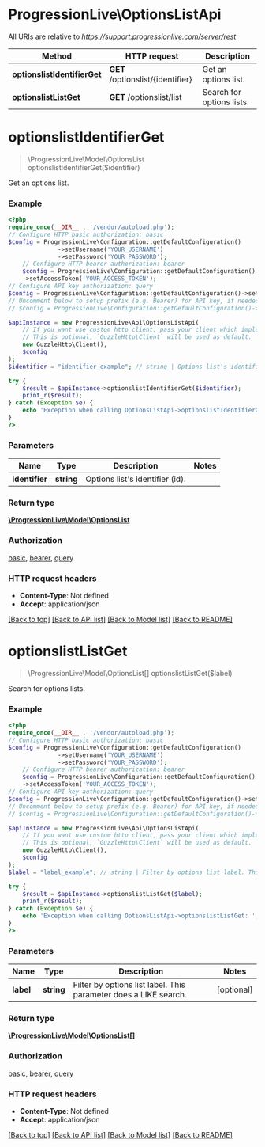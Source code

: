 # ProgressionLive\OptionsListApi

All URIs are relative to *https://support.progressionlive.com/server/rest*

Method | HTTP request | Description
------------- | ------------- | -------------
[**optionslistIdentifierGet**](OptionsListApi.md#optionslistidentifierget) | **GET** /optionslist/{identifier} | Get an options list.
[**optionslistListGet**](OptionsListApi.md#optionslistlistget) | **GET** /optionslist/list | Search for options lists.

# **optionslistIdentifierGet**
> \ProgressionLive\Model\OptionsList optionslistIdentifierGet($identifier)

Get an options list.

### Example
```php
<?php
require_once(__DIR__ . '/vendor/autoload.php');
// Configure HTTP basic authorization: basic
$config = ProgressionLive\Configuration::getDefaultConfiguration()
              ->setUsername('YOUR_USERNAME')
              ->setPassword('YOUR_PASSWORD');
    // Configure HTTP bearer authorization: bearer
    $config = ProgressionLive\Configuration::getDefaultConfiguration()
    ->setAccessToken('YOUR_ACCESS_TOKEN');
// Configure API key authorization: query
$config = ProgressionLive\Configuration::getDefaultConfiguration()->setApiKey('apiKey', 'YOUR_API_KEY');
// Uncomment below to setup prefix (e.g. Bearer) for API key, if needed
// $config = ProgressionLive\Configuration::getDefaultConfiguration()->setApiKeyPrefix('apiKey', 'Bearer');

$apiInstance = new ProgressionLive\Api\OptionsListApi(
    // If you want use custom http client, pass your client which implements `GuzzleHttp\ClientInterface`.
    // This is optional, `GuzzleHttp\Client` will be used as default.
    new GuzzleHttp\Client(),
    $config
);
$identifier = "identifier_example"; // string | Options list's identifier (id).

try {
    $result = $apiInstance->optionslistIdentifierGet($identifier);
    print_r($result);
} catch (Exception $e) {
    echo 'Exception when calling OptionsListApi->optionslistIdentifierGet: ', $e->getMessage(), PHP_EOL;
}
?>
```

### Parameters

Name | Type | Description  | Notes
------------- | ------------- | ------------- | -------------
 **identifier** | **string**| Options list&#x27;s identifier (id). |

### Return type

[**\ProgressionLive\Model\OptionsList**](../Model/OptionsList.md)

### Authorization

[basic](../../README.md#basic), [bearer](../../README.md#bearer), [query](../../README.md#query)

### HTTP request headers

 - **Content-Type**: Not defined
 - **Accept**: application/json

[[Back to top]](#) [[Back to API list]](../../README.md#documentation-for-api-endpoints) [[Back to Model list]](../../README.md#documentation-for-models) [[Back to README]](../../README.md)

# **optionslistListGet**
> \ProgressionLive\Model\OptionsList[] optionslistListGet($label)

Search for options lists.

### Example
```php
<?php
require_once(__DIR__ . '/vendor/autoload.php');
// Configure HTTP basic authorization: basic
$config = ProgressionLive\Configuration::getDefaultConfiguration()
              ->setUsername('YOUR_USERNAME')
              ->setPassword('YOUR_PASSWORD');
    // Configure HTTP bearer authorization: bearer
    $config = ProgressionLive\Configuration::getDefaultConfiguration()
    ->setAccessToken('YOUR_ACCESS_TOKEN');
// Configure API key authorization: query
$config = ProgressionLive\Configuration::getDefaultConfiguration()->setApiKey('apiKey', 'YOUR_API_KEY');
// Uncomment below to setup prefix (e.g. Bearer) for API key, if needed
// $config = ProgressionLive\Configuration::getDefaultConfiguration()->setApiKeyPrefix('apiKey', 'Bearer');

$apiInstance = new ProgressionLive\Api\OptionsListApi(
    // If you want use custom http client, pass your client which implements `GuzzleHttp\ClientInterface`.
    // This is optional, `GuzzleHttp\Client` will be used as default.
    new GuzzleHttp\Client(),
    $config
);
$label = "label_example"; // string | Filter by options list label. This parameter does a LIKE search.

try {
    $result = $apiInstance->optionslistListGet($label);
    print_r($result);
} catch (Exception $e) {
    echo 'Exception when calling OptionsListApi->optionslistListGet: ', $e->getMessage(), PHP_EOL;
}
?>
```

### Parameters

Name | Type | Description  | Notes
------------- | ------------- | ------------- | -------------
 **label** | **string**| Filter by options list label. This parameter does a LIKE search. | [optional]

### Return type

[**\ProgressionLive\Model\OptionsList[]**](../Model/OptionsList.md)

### Authorization

[basic](../../README.md#basic), [bearer](../../README.md#bearer), [query](../../README.md#query)

### HTTP request headers

 - **Content-Type**: Not defined
 - **Accept**: application/json

[[Back to top]](#) [[Back to API list]](../../README.md#documentation-for-api-endpoints) [[Back to Model list]](../../README.md#documentation-for-models) [[Back to README]](../../README.md)

